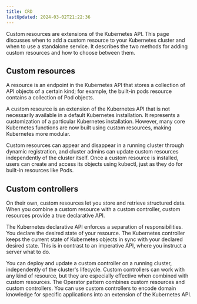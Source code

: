 ```yaml
---
title: CRD
lastUpdated: 2024-03-02T21:22:36
---
```


Custom resources are extensions of the Kubernetes API. This page discusses when to add a custom resource to your Kubernetes cluster and when to use a standalone service. It describes the two methods for adding custom resources and how to choose between them.

## Custom resources

A resource is an endpoint in the Kubernetes API that stores a collection of API objects of a certain kind; for example, the built-in pods resource contains a collection of Pod objects.

A custom resource is an extension of the Kubernetes API that is not necessarily available in a default Kubernetes installation. It represents a customization of a particular Kubernetes installation. However, many core Kubernetes functions are now built using custom resources, making Kubernetes more modular.

Custom resources can appear and disappear in a running cluster through dynamic registration, and cluster admins can update custom resources independently of the cluster itself. Once a custom resource is installed, users can create and access its objects using kubectl, just as they do for built-in resources like Pods.

## Custom controllers

On their own, custom resources let you store and retrieve structured data. When you combine a custom resource with a custom controller, custom resources provide a true declarative API.

The Kubernetes declarative API enforces a separation of responsibilities. You declare the desired state of your resource. The Kubernetes controller keeps the current state of Kubernetes objects in sync with your declared desired state. This is in contrast to an imperative API, where you instruct a server what to do.

You can deploy and update a custom controller on a running cluster, independently of the cluster's lifecycle. Custom controllers can work with any kind of resource, but they are especially effective when combined with custom resources. The Operator pattern combines custom resources and custom controllers. You can use custom controllers to encode domain knowledge for specific applications into an extension of the Kubernetes API.




